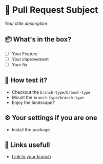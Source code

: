 # 🚀 Pull Request Subject 

_Your little description_

## 📦 What's in the box?
- [ ] Your Feature
- [ ] Your improvement
- [ ] Your fix

## 🤖 How test it?
- Checkout the `branch-type/branch-type`
- Mount the `branch-type/branch-type`
- Enjoy the landscape?

## ⚙️ Your settings if you are one 
- Install the package

## 🎉 Links usefull
- [Link to your branch](https://your-branch.com.com)